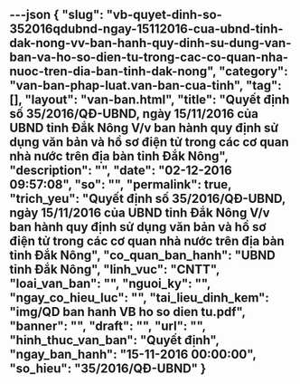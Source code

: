 ---json
{
    "slug": "vb-quyet-dinh-so-352016qdubnd-ngay-15112016-cua-ubnd-tinh-dak-nong-vv-ban-hanh-quy-dinh-su-dung-van-ban-va-ho-so-dien-tu-trong-cac-co-quan-nha-nuoc-tren-dia-ban-tinh-dak-nong",
    "category": "van-ban-phap-luat.van-ban-cua-tinh",
    "tag": [],
    "layout": "van-ban.html",
    "title": "Quyết định số 35/2016/QĐ-UBND, ngày 15/11/2016 của UBND tỉnh Đắk Nông V/v ban hành quy định sử dụng văn bản và hồ sơ điện tử trong các cơ quan nhà nước trên địa bàn tỉnh Đắk Nông",
    "description": "",
    "date": "02-12-2016 09:57:08",
    "so": "",
    "permalink": true,
    "trich_yeu": "Quyết định số 35/2016/QĐ-UBND, ngày 15/11/2016 của UBND tỉnh Đắk Nông V/v ban hành quy định sử dụng văn bản và hồ sơ điện tử trong các cơ quan nhà nước trên địa bàn tỉnh Đắk Nông",
    "co_quan_ban_hanh": "UBND tỉnh Đắk Nông",
    "linh_vuc": "CNTT",
    "loai_van_ban": "",
    "nguoi_ky": "",
    "ngay_co_hieu_luc": "",
    "tai_lieu_dinh_kem": "img/QD ban hanh VB ho so dien tu.pdf",
    "banner": "",
    "draft": "",
    "url": "",
    "hinh_thuc_van_ban": "Quyết định",
    "ngay_ban_hanh": "15-11-2016 00:00:00",
    "so_hieu": "35/2016/QĐ-UBND"
}
---
